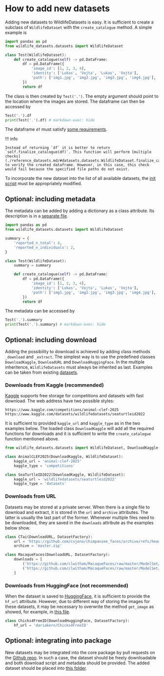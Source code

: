 # How to add new datasets

Adding new datasets to WildlifeDatasets is easy. It is sufficient to create a subclass of `WildlifeDataset` with the `create_catalogue` method. A simple example is

```python exec="true" source="above" session="run1"
import pandas as pd
from wildlife_datasets.datasets import WildlifeDataset

class Test(WildlifeDataset):
    def create_catalogue(self) -> pd.DataFrame:
        df = pd.DataFrame({
            'image_id': [1, 2, 3, 4],
            'identity': ['Lukas', 'Vojta', 'Lukas', 'Vojta'],
            'path': ['img1.jpg', 'img2.jpg', 'img3.jpg', 'img4.jpg'],
        })
        return df
```

The class is then created by `Test('.')`. The empty argument should point to the location where the images are stored. The dataframe can then be accessed by

```python exec="true" source="above" result="console" session="run1"
Test('.').df
print(Test('.').df) # markdown-exec: hide
```

The dataframe `df` must satisfy [some requirements](./dataframe.md).

!!! info

    Instead of returning `df` it is better to return `self.finalize_catalogue(df)`. This function will perform [multiple checks](./reference_datasets.md/#datasets.datasets.WildlifeDataset.finalize_catalogue) to verify the created dataframe. However, in this case, this check would fail because the specified file paths do not exist.

To incorporate the new dataset into the list of all available datasets, the [init script](https://github.com/WildlifeDatasets/wildlife-datasets/blob/main/wildlife_datasets/datasets/__init__.py) must be appropriately modified.


## Optional: including metadata

The metadata can be added by adding a dictionary as a class attribute. Its description is in a [separate file](./dataframe.md#metadata).

```python exec="true" source="above" session="run2"
import pandas as pd
from wildlife_datasets.datasets import WildlifeDataset

summary = {
    'reported_n_total': 4,
    'reported_n_individuals': 2,
}

class Test(WildlifeDataset):
    summary = summary

    def create_catalogue(self) -> pd.DataFrame:
        df = pd.DataFrame({
            'image_id': [1, 2, 3, 4],
            'identity': ['Lukas', 'Vojta', 'Lukas', 'Vojta'],
            'path': ['img1.jpg', 'img2.jpg', 'img3.jpg', 'img4.jpg'],
        })
        return df
```

The metadata can be accessed by

```python exec="true" source="above" result="console" session="run2"
Test('.').summary
print(Test('.').summary) # markdown-exec: hide
```

## Optional: including download

Adding the possibility to download is achieved by adding class methods `_download` and `_extract`. The simplest way is to use the predefined classes `DownloadKaggle`, `DownloadURL` and `DownloadHuggingFace`. In the multiple inheritence, `WildlifeDatasets` must always be inherited as last. Examples can be taken from existing [datasets](https://github.com/WildlifeDatasets/wildlife-datasets/blob/main/wildlife_datasets/datasets/).

### Downloads from Kaggle (recommended)

[Kaggle](https://www.kaggle.com/) supports free storage for competitions and datasets with fast download. The web address have two possible styles:

```
https://www.kaggle.com/competitions/animal-clef-2025
https://www.kaggle.com/datasets/wildlifedatasets/seaturtleid2022
```

It is sufficient to provided `kaggle_url` and `kaggle_type` as in the two examples below. The loaded class `DownloadKaggle` will add all the required functions for downloads and it is sufficient to write the `create_catalogue` function mentioned above.

```python
from wildlife_datasets.datasets import WildlifeDataset, DownloadKaggle

class AnimalCLEF2025(DownloadKaggle, WildlifeDataset):    
    kaggle_url = 'animal-clef-2025'
    kaggle_type = 'competitions'

class SeaTurtleID2022(DownloadKaggle, WildlifeDataset):
    kaggle_url = 'wildlifedatasets/seaturtleid2022'
    kaggle_type = 'datasets'
```

### Downloads from URL

Datasets may be stored at a private server. When there is a single file to download and extract, it is stored in the `url` and `archive` attributes. The latter is usually the last part of the former. Whenever multiple files need to be downloaded, they are saved in the `downloads` attribute as the examples below show.

```python
class CTai(DownloadURL, DatasetFactory):
    url = 'https://github.com/cvjena/chimpanzee_faces/archive/refs/heads/master.zip'
    archive = 'master.zip'

class MacaqueFaces(DownloadURL, DatasetFactory):
    downloads = [
        ('https://github.com/clwitham/MacaqueFaces/raw/master/ModelSet/MacaqueFaces.zip', 'MacaqueFaces.zip'),
        ('https://github.com/clwitham/MacaqueFaces/raw/master/ModelSet/MacaqueFaces_ImageInfo.csv', 'MacaqueFaces_ImageInfo.csv'),
    ]
```

### Downloads from HuggingFace (not recommended)

When the dataset is saved to [HuggingFace](https://huggingface.co/), it is sufficient to provide the `hf_url` attribute. However, due to different way of storing the images for these datasets, it may be necessary to overwrite the method `get_image` as showed, for example, in [this file](https://github.com/WildlifeDatasets/wildlife-datasets/blob/main/wildlife_datasets/datasets/chicks4free_id.py).

```python
class Chicks4FreeID(DownloadHuggingFace, DatasetFactory):
    hf_url = 'dariakern/Chicks4FreeID'
```


## Optional: integrating into package

New datasets may be integrated into the core package by pull requests on the [Github repo](https://github.com/WildlifeDatasets/wildlife-datasets). In such a case, the dataset should be freely downloadable and both download script and metadata should be provided. The added dataset should be placed into [this folder](https://github.com/WildlifeDatasets/wildlife-datasets/blob/main/wildlife_datasets/datasets).
  
